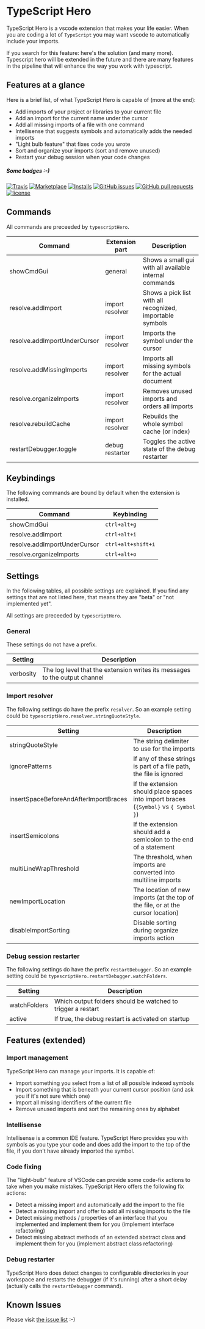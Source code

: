 # TypeScript Hero

TypeScript Hero is a vscode extension that makes your life easier.
When you are coding a lot of `TypeScript` you may want vscode to automatically
include your imports.

If you search for this feature: here's the solution (and many more). Typescript hero will be extended
in the future and there are many features in the pipeline that will enhance the way you
work with typescript.

## Features at a glance

Here is a brief list, of what TypeScript Hero is capable of (more at the end):

- Add imports of your project or libraries to your current file
- Add an import for the current name under the cursor
- Add all missing imports of a file with one command
- Intellisense that suggests symbols and automatically adds the needed imports
- "Light bulb feature" that fixes code you wrote
- Sort and organize your imports (sort and remove unused)
- Restart your debug session when your code changes

##### Some badges :-)

[![Travis](https://img.shields.io/travis/buehler/typescript-hero.svg)](https://travis-ci.org/buehler/typescript-hero)
[![Marketplace](http://vsmarketplacebadge.apphb.com/version-short/rbbit.typescript-hero.svg)](https://marketplace.visualstudio.com/items?itemName=rbbit.typescript-hero)
[![Installs](http://vsmarketplacebadge.apphb.com/installs/rbbit.typescript-hero.svg)](https://marketplace.visualstudio.com/items?itemName=rbbit.typescript-hero)
[![GitHub issues](https://img.shields.io/github/issues/buehler/typescript-hero.svg)](https://github.com/buehler/typescript-hero/issues)
[![GitHub pull requests](https://img.shields.io/github/issues-pr/buehler/typescript-hero.svg)](https://github.com/buehler/typescript-hero/pulls)
[![license](https://img.shields.io/github/license/buehler/typescript-hero.svg)](https://github.com/buehler/typescript-hero)

## Commands

All commands are preceeded by `typescriptHero`.

| Command                      | Extension part  | Description                                               |
| ---------------------------- | --------------- | --------------------------------------------------------- |
| showCmdGui                   | general         | Shows a small gui with all available internal commands    |
| resolve.addImport            | import resolver | Shows a pick list with all recognized, importable symbols |
| resolve.addImportUnderCursor | import resolver | Imports the symbol under the cursor                       |
| resolve.addMissingImports    | import resolver | Imports all missing symbols for the actual document       |
| resolve.organizeImports      | import resolver | Removes unused imports and orders all imports             |
| resolve.rebuildCache         | import resolver | Rebuilds the whole symbol cache (or index)                |
| restartDebugger.toggle       | debug restarter | Toggles the active state of the debug restarter           |

## Keybindings

The following commands are bound by default when the extension is installed.

| Command                      | Keybinding         |
| ---------------------------- | ------------------ |
| showCmdGui                   | `ctrl+alt+g`       |
| resolve.addImport            | `ctrl+alt+i`       |
| resolve.addImportUnderCursor | `ctrl+alt+shift+i` |
| resolve.organizeImports      | `ctrl+alt+o`       |

## Settings

In the following tables, all possible settings are explained. If you find any
settings that are not listed here, that means they are "beta" or "not implemented yet".

All settings are preceeded by `typescriptHero`.

### General

These settings do not have a prefix.

| Setting   | Description                                                                |
| --------- | -------------------------------------------------------------------------- |
| verbosity | The log level that the extension writes its messages to the output channel |

### Import resolver

The following settings do have the prefix `resolver`. So an example setting could be
`typescriptHero.resolver.stringQuoteStyle`.

| Setting                               | Description                                                                          |
| ------------------------------------- | ------------------------------------------------------------------------------------ |
| stringQuoteStyle                      | The string delimiter to use for the imports                                          |
| ignorePatterns                        | If any of these strings is part of a file path, the file is ignored                  |
| insertSpaceBeforeAndAfterImportBraces | If the extension should place spaces into import braces (`{Symbol}` vs `{ Symbol }`) |
| insertSemicolons                      | If the extension should add a semicolon to the end of a statement                    |
| multiLineWrapThreshold                | The threshold, when imports are converted into multiline imports                     |
| newImportLocation                     | The location of new imports (at the top of the file, or at the cursor location)      |
| disableImportSorting                  | Disable sorting during organize imports action                                       |

### Debug session restarter

The following settings do have the prefix `restartDebugger`. So an example setting could be
`typescriptHero.restartDebugger.watchFolders`.

| Setting      | Description                                                 |
| ------------ | ----------------------------------------------------------- |
| watchFolders | Which output folders should be watched to trigger a restart |
| active       | If true, the debug restart is activated on startup          |

## Features (extended)

### Import management

TypeScript Hero can manage your imports. It is capable of:

- Import something you select from a list of all possible indexed symbols
- Import something that is beneath your current cursor position (and ask you if it's not sure which one)
- Import all missing identifiers of the current file
- Remove unused imports and sort the remaining ones by alphabet

### Intellisense

Intellisense is a common IDE feature. TypeScript Hero provides you with symbols as you type your code
and does add the import to the top of the file, if you don't have already imported the symbol.

### Code fixing

The "light-bulb" feature of VSCode can provide some code-fix actions to take when you make mistakes.
TypeScript Hero offers the following fix actions:

- Detect a missing import and automatically add the import to the file
- Detect a missing import and offer to add all missing imports to the file
- Detect missing methods / properties of an interface that you implemented and implement them for you (implement interface refactoring)
- Detect missing abstract methods of an extended abstract class and implement them for you (implement abstract class refactoring)

### Debug restarter

TypeScript Hero does detect changes to configurable directories in your workspace and restarts the
debugger (if it's running) after a short delay (actually calls the `restartDebugger` command).

## Known Issues

Please visit [the issue list](https://github.com/buehler/typescript-hero/issues) :-)
